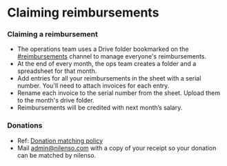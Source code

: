 # Claiming reimbursements

### Claiming a reimbursement <a href="#claiming-a-reimbursement-using-kulu" id="claiming-a-reimbursement-using-kulu"></a>

* The operations team uses a Drive folder bookmarked on the [#reimbursements](https://nilenso.slack.com/archives/C0429CP6TMJ) channel to manage everyone's reimbursements.
* At the end of every month, the ops team creates a folder and a spreadsheet for that month.
* Add entries for all your reimbursements in the sheet with a serial number. You'll need to attach invoices for each entry.
* Rename each invoice to the serial number from the sheet. Upload them to the month's drive folder.
* Reimbursements will be credited with next month’s salary.

### Donations <a href="#donations" id="donations"></a>

* Ref: [Donation matching policy](https://app.gitbook.com/@nilenso/s/playbook/policy/tbd-donation)
* Mail admin@nilenso.com with a copy of your receipt so your donation can be matched by nilenso.
